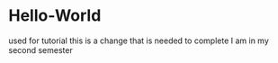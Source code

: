 # Hello-World
used for tutorial
this is a change that  is needed to complete
I am in my second semester
